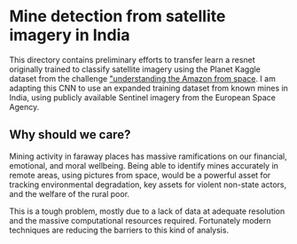 # Mine detection from satellite imagery in India

This directory contains preliminary efforts to transfer learn a resnet
originally trained to classify satellite imagery using the Planet
Kaggle dataset from the challenge ["understanding the Amazon from
space](https://www.kaggle.com/c/planet-understanding-the-amazon-from-space). I
am adapting this CNN to use an expanded training dataset from known
mines in India, using publicly available Sentinel imagery from the
European Space Agency.

## Why should we care?

Mining activity in faraway places has massive ramifications on our
financial, emotional, and moral wellbeing. Being able to identify
mines accurately in remote areas, using pictures from space, would be
a powerful asset for tracking environmental degradation, key assets
for violent non-state actors, and the welfare of the rural poor.

This is a tough problem, mostly due to a lack of data at adequate
resolution and the massive computational resources
required. Fortunately modern techniques are reducing the barriers to
this kind of analysis.
